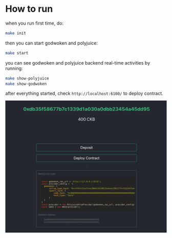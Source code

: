 # How to run

when you run first time, do:

```sh
make init
```

then you can start godwoken and polyjuice:

```sh
make start
```

you can see godwoken and polyjuice backend real-time activities by running:

```sh
make show-polyjuice
make show-godwoken
```

after everything started, check `http://localhost:6100/` to deploy contract.

![panel](docs/panel.png)




